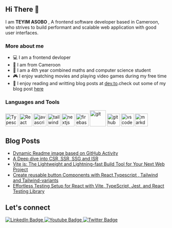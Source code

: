 ## Hi There :wave:
I am **TEYIM ASOBO** , A frontend software developer based in Cameroon, who strives to build performant and scalable web application with good user interfaces.

### More about me

 - :computer: I am a  frontend devloper
 - :round_pushpin: I am from Cameroon 
 - :book: I am a 4th year combined maths and computer science student
 - :video_game: I enjoy watching movies and playing video games during my free time
 - :pencil:  I enjoy reading and writting blog posts at [dev.to](dev.to).check out some of my blog post [here](https://dev.to/teyim)

### Languages and Tools
<div>
  <img src="https://cdn.jsdelivr.net/gh/devicons/devicon/icons/typescript/typescript-original.svg" title="Typescript" alt="Typescript" width="40" height="40"/>   
   <img src="https://cdn.jsdelivr.net/gh/devicons/devicon/icons/react/react-original.svg" title="React" alt="React" width="40" height="40"/>   
    <img src="https://cdn.jsdelivr.net/gh/devicons/devicon/icons/javascript/javascript-plain.svg" title="javascript" alt="javascript" width="40" height="40"/>   
     <img src="https://cdn.jsdelivr.net/gh/devicons/devicon/icons/tailwindcss/tailwindcss-plain.svg" title="tailwind" alt="tailwind" width="40" height="40"/>   
      <img src="https://cdn.jsdelivr.net/gh/devicons/devicon/icons/nextjs/nextjs-original-wordmark.svg" title="nextjs" alt="nextjs" width="40" height="40"/>   
       <img src="https://cdn.jsdelivr.net/gh/devicons/devicon/icons/firebase/firebase-plain-wordmark.svg" title="firebase" alt="firebase" width="40" height="40"/>   
        <img src="https://cdn.jsdelivr.net/gh/devicons/devicon/icons/git/git-plain-wordmark.svg" title="git" alt="git" width="50" height="50"/>   
         <img src="https://cdn.jsdelivr.net/gh/devicons/devicon/icons/github/github-original-wordmark.svg" title="github" alt="github" width="40" height="40"/>   
<img src="https://cdn.jsdelivr.net/gh/devicons/devicon/icons/vscode/vscode-original.svg" title="vscode" alt="vscode" width="40" height="40"/>
<img src="https://cdn.jsdelivr.net/gh/devicons/devicon/icons/markdown/markdown-original.svg" title="markdown" alt="markdown" width="40" height="40"/>
</div>


##  Blog Posts 

<!-- BLOG-POST-LIST:START -->
- [Dynamic Readme image based on GitHub Activity](https://dev.to/teyim/dynamic-readme-image-based-on-github-activity-2ac3)
- [A Deep dive into CSR, SSR, SSG and ISR](https://dev.to/teyim/a-deep-dive-into-csr-ssr-ssg-and-isr-3513)
- [Vite js: The Lightweight and Lightning-fast Build Tool for Your Next Web Project](https://dev.to/teyim/vite-js-the-lightweight-and-lightning-fast-build-tool-for-your-next-web-project-541i)
- [Create reusable button Components with React,Typescript , Tailwind and Tailwind-variants](https://dev.to/teyim/create-reusable-button-components-with-reacttypescript-tailwind-and-tailwind-variants-2j7d)
- [Effortless Testing Setup for React with Vite, TypeScript, Jest, and React Testing Library](https://dev.to/teyim/effortless-testing-setup-for-react-with-vite-typescript-jest-and-react-testing-library-1c48)
<!-- BLOG-POST-LIST:END -->


## Let's connect
<div id="badges">
  <a href="https://www.linkedin.com/in/teyimasobo/">
    <img src="https://img.shields.io/badge/LinkedIn-blue?style=for-the-badge&logo=linkedin&logoColor=white" alt="LinkedIn Badge"/>
  </a>
  <a href="mailto:teyimasobo@gmail.com">
    <img src="https://img.shields.io/badge/email-blue?style=for-the-badge&logo=gmail&logoColor=white" alt="Youtube Badge"/>
  </a>
  <a href="https://twitter.com/asofex">
    <img src="https://img.shields.io/badge/Twitter-blue?style=for-the-badge&logo=twitter&logoColor=white" alt="Twitter Badge"/>
  </a>
</div>
<br />
<div id="badges">
<img src="https://komarev.com/ghpvc/?username=teyim&style=flat-square&color=blue" alt=""/>
</div>


